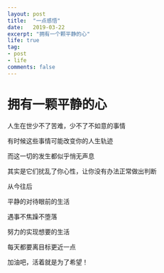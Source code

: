 ```yaml
---
layout: post
title:  "一点感悟"
date:   2019-03-22
excerpt: "拥有一个颗平静的心"
life: true
tag:
- post
- life
comments: false
---
```

#                       拥有一颗平静的心

人生在世少不了苦难，少不了不如意的事情

有时候这些事情可能改变你的人生轨迹

而这一切的发生都似乎悄无声息

其实是它们扰乱了你心性，让你没有办法正常做出判断

从今往后

平静的对待眼前的生活

遇事不焦躁不堕落

努力的实现想要的生活

每天都要离目标更近一点

加油吧，活着就是为了希望！
